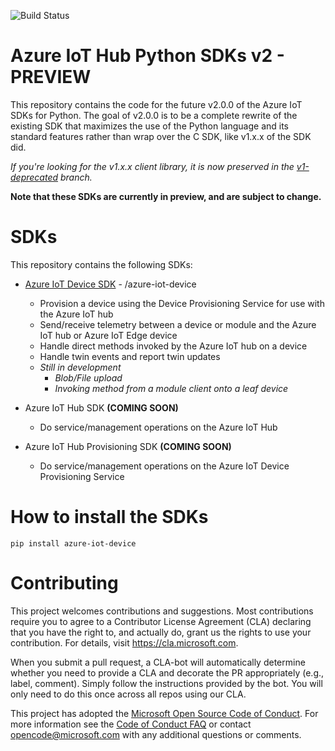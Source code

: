 ![Build Status](https://azure-iot-sdks.visualstudio.com/azure-iot-sdks/_apis/build/status/Azure.azure-iot-sdk-python)

# Azure IoT Hub Python SDKs v2 - PREVIEW

This repository contains the code for the future v2.0.0 of the Azure IoT SDKs for Python. The goal of v2.0.0 is to be a complete rewrite of the existing SDK that maximizes the use of the Python language and its standard features rather than wrap over the C SDK, like v1.x.x of the SDK did.

*If you're looking for the v1.x.x client library, it is now preserved in the [v1-deprecated](https://github.com/Azure/azure-iot-sdk-python/tree/v1-deprecated) branch.*

**Note that these SDKs are currently in preview, and are subject to change.**

# SDKs

This repository contains the following SDKs:

* [Azure IoT Device SDK](azure-iot-device) - /azure-iot-device
    * Provision a device using the Device Provisioning Service for use with the Azure IoT hub
    * Send/receive telemetry between a device or module and the Azure IoT hub or Azure IoT Edge device
    * Handle direct methods invoked by the Azure IoT hub on a device
    * Handle twin events and report twin updates
    * *Still in development*
        - *Blob/File upload*
        - *Invoking method from a module client onto a leaf device*

* Azure IoT Hub SDK **(COMING SOON)**
    * Do service/management operations on the Azure IoT Hub

* Azure IoT Hub Provisioning SDK **(COMING SOON)**
    * Do service/management operations on the Azure IoT Device Provisioning Service

# How to install the SDKs

```
pip install azure-iot-device
```

# Contributing

This project welcomes contributions and suggestions.  Most contributions require you to agree to a
Contributor License Agreement (CLA) declaring that you have the right to, and actually do, grant us
the rights to use your contribution. For details, visit https://cla.microsoft.com.

When you submit a pull request, a CLA-bot will automatically determine whether you need to provide
a CLA and decorate the PR appropriately (e.g., label, comment). Simply follow the instructions
provided by the bot. You will only need to do this once across all repos using our CLA.

This project has adopted the [Microsoft Open Source Code of Conduct](https://opensource.microsoft.com/codeofconduct/).
For more information see the [Code of Conduct FAQ](https://opensource.microsoft.com/codeofconduct/faq/) or
contact [opencode@microsoft.com](mailto:opencode@microsoft.com) with any additional questions or comments.
